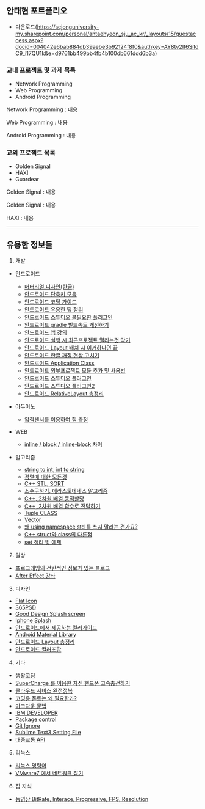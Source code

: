 ﻿## 안태현 포트폴리오
* 다운로드(https://sejonguniversity-my.sharepoint.com/personal/antaehyeon_sju_ac_kr/_layouts/15/guestaccess.aspx?docid=004042e6bab884db39aebe3b92124f8f0&authkey=AY8tv2It6SitdC9_i17QU1k&e=d9761bb499bb4fb4b100db661ddd6b3a)

### 교내 프로젝트 및 과제 목록
* Network Programming
* Web Programming
* Android Programming

Network Programming
: 내용

Web Programming
: 내용

Android Programming
: 내용

### 교외 프로젝트 목록
* Golden Signal
* HAXI
* Guardear

Golden Signal
: 내용

Golden Signal
: 내용

HAXI
: 내용

---


## 유용한 정보들
1. 개발
  * 안드로이드
    * [머터리얼 디자인(한글)](https://davidhyk.github.io/google-design-ko/what-is-material/elevation-shadows.html#elevation-shadows-object-relationships)
    * [안드로이드 단축키 모음](http://kkangeva.tistory.com/42)
    * [안드로이드 코딩 가이드](http://kkangeva.tistory.com/40)
    * [안드로이드 유용한 팁 정리](http://techjun.com/1450)
    * [안드로이드 스튜디오 불필요한 플러그인](http://apphappy.tistory.com/4)
    * [안드로이드 gradle 빌드속도 개선하기](https://blog.asamaru.net/2015/09/29/android-gradle-builds-speed-up/)
    * [안드로이드 앱 강의](http://onycomict.com/board/bbs/board.php?bo_table=class&page=11)
    * [안드로이드 실행 시 최근프로젝트 열리는것 막기](http://blog.naver.com/PostView.nhn?blogId=eominsuk55&logNo=220597823353&redirect=Dlog&widgetTypeCall=true)
    * [안드로이드 Layout 배치 시 이거하나면 끝](http://egloos.zum.com/mightyfine/v/309033)
    * [안드로이드 한글 깨짐 현상 고치기](http://thdev.tech/androiddev/2016/09/21/Android-Studio-Layout-Preview-Not-Korean.html)
    * [안드로이드 Application Class](http://www.devs.kr/study/605)
    * [안드로이드 외부프로젝트 모듈 추가 및 사용법](http://bonoogi.postype.com/post/1295/)
    * [안드로이드 스튜디오 플러그인](http://stanleykou.tistory.com/entry/Android-studio%EC%9D%98-%EC%9C%A0%EC%9A%A9%ED%95%9C-%ED%94%8C%EB%9F%AC%EA%B7%B8%EC%9D%B8)
    * [안드로이드 스튜디오 플러그인2](http://coolsharp.blogspot.kr/2015/04/blog-post_2.html)
    * [안드로이드 RelativeLayout 총정리](http://freehoon.tistory.com/entry/%EC%95%88%EB%93%9C%EB%A1%9C%EC%9D%B4%EB%93%9C-%EB%B7%B0%EA%B7%B8%EB%A3%B9-RelativeLayout)

  * 아두이노
    * [압력센서를 이용하여 힘 측정](http://kocoafab.cc/tutorial/view/105)

  * WEB
    * [inline / block / inline-block 차이](http://blog.naver.com/PostView.nhn?blogId=leesd88&logNo=220682157303)

  * 알고리즘
    * [string to int, int to string](http://arer.tistory.com/43)
    * [정렬에 대한 모든것](http://anster.tistory.com/147)
    * [C++ STL, SORT](http://gshscs.tistory.com/11)
    * [소수구하기, 에라스토테네스 알고리즘](https://m.blog.naver.com/PostView.nhn?blogId=occidere&logNo=220793078545&proxyReferer=https%3A%2F%2Fwww.google.co.kr%2F)
    * [C++, 2차원 배열 동적할당](http://hashcode.co.kr/questions/288/new%EB%A1%9C-2%EC%B0%A8%EC%9B%90-%EB%B0%B0%EC%97%B4-%EB%A7%8C%EB%93%A4%EA%B8%B0)
    * [C++, 2차원 배열 함수로 전달하기](http://hashcode.co.kr/questions/764/2%EC%B0%A8%EC%9B%90-%EB%B0%B0%EC%97%B4%EC%9D%84-%ED%95%A8%EC%88%98%EB%A1%9C-%EC%A0%84%EB%8B%AC%ED%95%A0-%EC%88%98%EA%B0%80-%EC%97%86%EC%8A%B5%EB%8B%88%EB%8B%A4)
    * [Tuple CLASS](http://egloos.zum.com/sweeper/v/2994673)
    * [Vector](http://dream-cy.tistory.com/4)
    * [왜 using namespace std 를 쓰지 말라는 건가요?](http://hashcode.co.kr/questions/80/%EC%99%9C-using-namespace-std%EB%A5%BC-%EC%93%B0%EC%A7%80-%EB%A7%90%EB%9D%BC%EB%8A%94%EA%B1%B0%EC%97%90%EC%9A%94)
    * [C++ struct와 class의 다른점](http://egloos.zum.com/minjang/v/2049827)
    * [set 정리 및 예제](http://hyeonstorage.tistory.com/327)


2. 일상
  * [프로그래밍의 전반적인 정보가 있는 블로그](http://horajjan.blog.me/)
  * [After Effect 강좌](http://blog.naver.com/pthansae/166407243)

3. 디자인
  * [Flat Icon](http://www.flaticon.com/)
  * [365PSD](http://kr.365psd.com/)
  * [Good Design Splash screen](https://www.google.co.kr/search?q=Iphone+Splash&newwindow=1&safe=off&biw=1466&bih=933&source=lnms&tbm=isch&sa=X&ved=0ahUKEwiq9Na41_3OAhXJo5QKHaaPAfQQ_AUIBigB#newwindow=1&safe=off&tbm=isch&q=good+splash+screen+design)
 * [Iphone Splash](https://www.google.co.kr/search?q=Iphone+Splash&newwindow=1&safe=off&biw=1466&bih=933&source=lnms&tbm=isch&sa=X&ved=0ahUKEwiq9Na41_3OAhXJo5QKHaaPAfQQ_AUIBigB)
 * [안드로이드에서 제공하는 컬러가이드](https://material.google.com/style/color.html#color-color-palette)
 * [Android Material Library](https://github.com/navasmdc/MaterialDesignLibrary)
 * [안드로이드 Layout 총정리](http://azdesigntm.com/329)
 * [안드로이드 컬러조합](https://material.io/color/#!/?view.left=0&view.right=0&primary.color=9C27B0)

4. 기타
  * [생활코딩](https://opentutorials.org/course/1)
  * [SuperCharge 를 이용한 자신 핸드폰 고속충전하기](http://tirasol.untitle.org/158)
  * [클라우드 서비스 완전정복](http://www.bloter.net/archives/252096)
  * [코딩용 폰트는 왜 필요한가?](http://ppss.kr/archives/66633)
  * [마크다운 문법](http://blog.kalkin7.com/2014/02/05/wordpress-markdown-quick-reference-for-koreans/)
  * [IBM DEVELOPER](https://developer.ibm.com/kr/)
  * [Package control](https://packagecontrol.io/)
  * [Git Ignore](https://www.gitignore.io/)
  * [Sublime Text3 Setting File](http://thyn.asuscomm.com:8080/antaehyeon/Utility,%20%ec%9c%a0%ed%8b%b8%eb%a6%ac%ed%8b%b0/SublimeText%20Setting.exe)
  * [대중교통 API](https://lab.odsay.com/)

5. 리눅스

  * [리눅스 명령어](http://slayer95.tistory.com/entry/Tip%EB%A6%AC%EB%88%85%EC%8A%A4-%ED%84%B0%EB%AF%B8%EB%84%90-%EB%AA%85%EB%A0%B9%EC%96%B4-%EB%AA%A8%EC%9D%8C)
  * [VMware7 에서 네트워크 잡기](http://redkreuz.tistory.com/164)

6. 잡 지식
  * [동영상 BitRate, Interace, Progressive, FPS, Resolution](http://airensoft.github.io/2016/06/09/Four-main-factors-that-determine-the-image-quality-of-the-video/)

